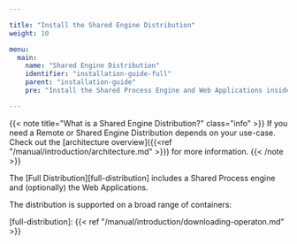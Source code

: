 ```yaml
---

title: "Install the Shared Engine Distribution"
weight: 10

menu:
  main:
    name: "Shared Engine Distribution"
    identifier: "installation-guide-full"
    parent: "installation-guide"
    pre: "Install the Shared Process Engine and Web Applications inside an Application Server like Wildfly or Tomcat."

---
```


{{< note title="What is a Shared Engine Distribution?" class="info" >}}
If you need a Remote or Shared Engine Distribution depends on your use-case. Check out the [architecture overview]({{<ref "/manual/introduction/architecture.md" >}}) for more information.
{{< /note >}}

The [Full Distribution][full-distribution] includes a Shared Process engine and (optionally) the Web Applications.

The distribution is supported on a broad range of containers:

[full-distribution]: {{< ref "/manual/introduction/downloading-operaton.md" >}}
